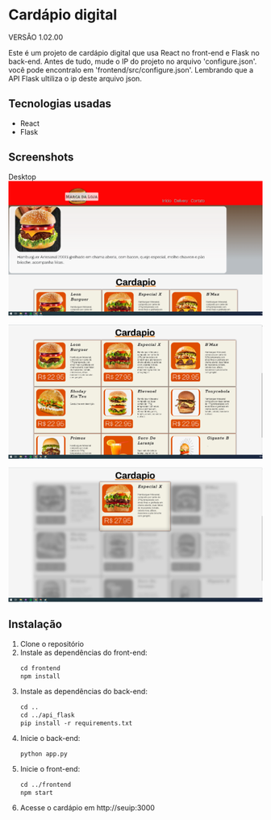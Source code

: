 # Cardápio digital
VERSÂO 1.02.00

Este é um projeto de cardápio digital que usa React no front-end e Flask no back-end. Antes de tudo, mude o IP do projeto no arquivo 'configure.json'.
você pode encontralo em 'frontend/src/configure.json'. Lembrando que a API 
Flask ultiliza o ip deste arquivo json.

## Tecnologias usadas

- React
- Flask

## Screenshots
Desktop
![Tela inicial do cardápio](screenshots/projeto_imagem_novo1.png)

![Tela inicial do cardápio ](screenshots/projeto_imagem_novo2.png)

![Tela inicial do cardápio](screenshots/projeto_imagem_novo3.png)


## Instalação

1. Clone o repositório
2. Instale as dependências do front-end:
    ```
    cd frontend
    npm install
    ```
3. Instale as dependências do back-end:
    ```
    cd ..
    cd ../api_flask
    pip install -r requirements.txt
    ```
4. Inicie o back-end:
    ```
    python app.py
    ```
5. Inicie o front-end:
    ```
    cd ../frontend
    npm start
    ```
6. Acesse o cardápio em http://seuip:3000

